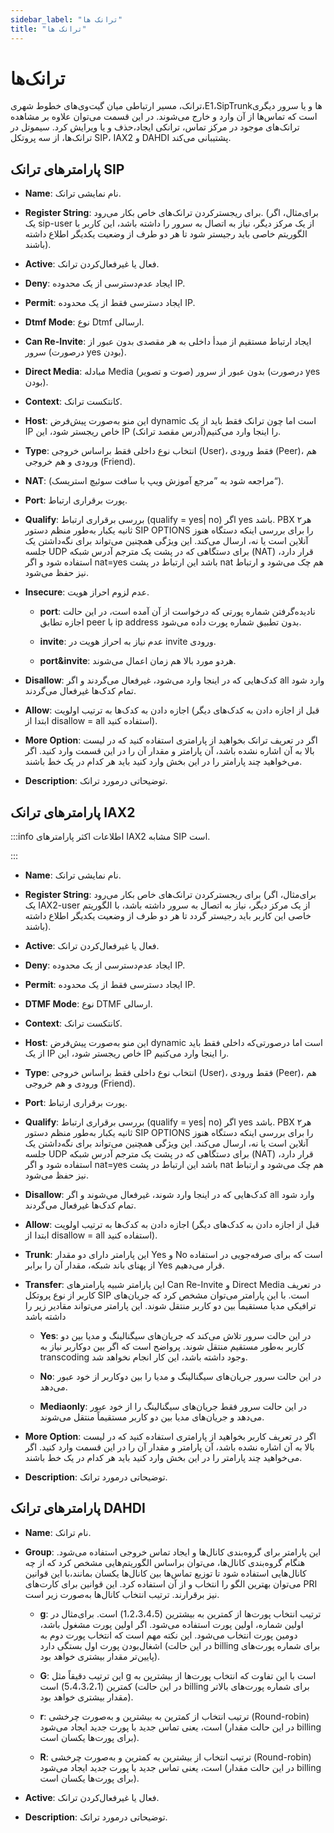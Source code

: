 ```yaml
---
sidebar_label: "ترانک ها"
title: "ترانک ها"
---
```


# ترانک‌ها

ترانک، مسیر ارتباطی میان گیت‌وی‌‌های خطوط شهری،E1،SipTrunk‌‌ها و یا سرور دیگری است که تماس‌ها از آن وارد و خارج می‌‌شوند. در این قسمت می‌‌توان علاوه بر مشاهده ترانک‌‌های موجود در مرکز تماس، ترانکی ایجاد،حذف و یا ویرایش کرد. سیموتل در ترانک‌ها، از سه پروتکل SIP، IAX2 و DAHDI پشتیبانی می‌کند.

## پارامترهای ترانک SIP

- **Name**: نام نمایشی ترانک.

- **Register String**: برای ریجسترکردن ترانک‌‌های خاص بکار می‌رود. (برای‌‌مثال، اگر یک sip-user از یک مرکز دیگر، نیاز به اتصال به سرور را داشته باشد، این کاربر با الگوریتم خاصی باید رجیستر شود تا هر دو طرف از وضعیت یکدیگر اطلاع داشته باشند).

- **Active**: فعال یا غیرفعال‌‌کردن ترانک.

- **Deny**: ایجاد عدم‌دسترسی از یک محدوده IP.

- **Permit**: ایجاد دسترسی فقط از یک محدوده IP.

- **Dtmf Mode**: نوع Dtmf ارسالی.

- **Can Re-Invite**: ایجاد ارتباط مستقیم از مبدأ داخلی به هر مقصدی بدون عبور از سرور (درصورت yes بودن).

- **Direct Media**: مبادله Media (صوت و تصویر) بدون عبور از سرور (درصورت yes بودن).

- **Context**: کانتکست ترانک.

- **Host**: این منو به‌‌صورت پیش‌‌فرض dynamic است اما چون ترانک فقط باید از یک IP خاص ریجستر شود، این IP را اینجا وارد می‌‌کنیم(آدرس مقصد ترانک).

- **Type**: انتخاب نوع داخلی فقط براساس خروجی (User)، فقط ورودی (Peer)، هم ورودی و هم خروجی (Friend).

- **NAT**: (مراجعه شود به ”مرجع آموزش ویپ با سافت سوئیچ استریسک“).

- **Port**: پورت برقراری ارتباط.

- **Qualify**: بررسی برقراری ارتباط (qualify = yes| no) اگر yes باشد. PBX هر۲ ثانیه یکبار به‌‌طور منظم دستور SIP OPTIONS را برای بررسی اینکه دستگاه هنوز آنلاین است یا نه، ارسال می‌‌کند. این ویژگی همچنین می‌‌تواند برای نگه‌‌داشتن یک جلسه UDP برای دستگاهی که در پشت یک مترجم آدرس شبکه (NAT) قرار دارد، استفاده شود و اگر nat=yes باشد این ارتباط در پشت nat هم چک می‌‌شود و ارتباط نیز حفظ می‌‌شود.

- **Insecure**: عدم لزوم احراز هویت.

	- **port**: نادیده‌گرفتن شماره پورتی که درخواست از آن آمده است، در این حالت اجازه تطابق peer با ip address بدون تطبیق شماره پورت داده می‌‌شود.

	- **invite**: عدم نیاز به احراز هویت در invite ورودی.

	- **port&invite**: هردو مورد بالا هم زمان اعمال می‌‌شوند.


- **Disallow**: کدک‌‌هایی که در اینجا وارد می‌‌شود، غیرفعال می‌گردند و اگر all وارد شود تمام کدک‌‌ها غیرفعال می‌‌گردند.

- **Allow**: اجازه دادن به کدک‌‌ها به ترتیب اولویت (قبل از اجازه دادن به کدک‌‌های دیگر ابتدا از disallow = all استفاده کنید).

- **More Option**: اگر در تعریف ترانک بخواهید از پارامتری استفاده کنید که در لیست بالا به آن اشاره نشده باشد، آن پارامتر و مقدار آن را در این قسمت وارد کنید. اگر می‌خواهید چند پارامتر را در این بخش وارد کنید باید هر کدام در یک خط باشند.

- **Description**: توضیحاتی درمورد ترانک.

## پارامترهای ترانک IAX2

:::info اطلاعات
اکثر پارامترهای IAX2 مشابه SIP است.

:::

- **Name**: نام نمایشی ترانک.

- **Register String**: برای ریجسترکردن ترانک‌‌های خاص بکار می‌رود (برای‌مثال، اگر یک IAX2-user از یک مرکز دیگر، نیاز به اتصال به سرور داشته باشد، با الگوریتم خاصی این کاربر باید رجیستر گردد تا هر دو طرف از وضعیت یکدیگر اطلاع داشته باشند).

- **Active**: فعال یا غیرفعال‌‌کردن ترانک.

- **Deny**: ایجاد عدم‌دسترسی از یک محدوده IP.

- **Permit**: ایجاد دسترسی فقط از یک محدوده IP.

- **DTMF Mode**: نوع DTMF ارسالی.

- **Context**: کانتکست ترانک.

- **Host**: این منو به‌‌صورت پیش‌‌فرض dynamic است اما درصورتی‌‌که داخلی فقط باید از یک IP خاص ریجستر شود، این IP را اینجا وارد می‌‌کنیم.

- **Type**: انتخاب نوع داخلی فقط براساس خروجی (User)، فقط ورودی (Peer)، هم ورودی و هم خروجی (Friend).

- **Port**: پورت برقراری ارتباط.

- **Qualify**: بررسی برقراری ارتباط (qualify = yes| no) اگر yes باشد. PBX هر۲ ثانیه یکبار به‌‌طور منظم دستور SIP OPTIONS را برای بررسی اینکه دستگاه هنوز آنلاین است یا نه، ارسال می‌‌کند. این ویژگی همچنین می‌‌تواند برای نگه‌‌داشتن یک جلسه UDP برای دستگاهی که در پشت یک مترجم آدرس شبکه (NAT) قرار دارد، استفاده شود و اگر nat=yes باشد این ارتباط در پشت nat هم چک می‌‌شود و ارتباط نیز حفظ می‌‌شود.

- **Disallow**: کدک‌‌هایی که در اینجا وارد شوند، غیرفعال می‌‌شوند و اگر all وارد شود تمام کدک‌‌ها غیرفعال می‌‌گردند.

- **Allow**: اجازه دادن به کدک‌‌ها به ترتیب اولویت (قبل از اجازه دادن به کدک‌‌های دیگر ابتدا از disallow = all استفاده کنید).

- **Trunk**: این پارامتر دارای دو مقدار Yes و No است که برای صرفه‌‌جویی در استفاده از پهنای باند شبکه، مقدار آن را برابر Yes قرار می‌‌دهیم.

- **Transfer**: این پارامتر شبیه پارامترهای Can Re-Invite و Direct Media در تعریف کاربر از نوع پروتکل SIP است. با این پارامتر می‌‌توان مشخص کرد که جریان‌‌های ترافیکی مدیا مستقیماً بین دو کاربر منتقل شوند. این پارامتر می‌‌تواند مقادیر زیر را داشته باشد

	- **Yes**: در این حالت سرور تلاش می‌‌کند که جریان‌‌های سیگنالینگ و مدیا بین دو کاربر به‌طور مستقیم منتقل شوند. پرواضح است که اگر بین دوکاربر نیاز به transcoding وجود داشته باشد، این کار انجام نخواهد شد.

	- **No**: در این حالت سرور جریان‌‌های سیگنالینگ و مدیا را بین دوکاربر از خود عبور می‌‌دهد.

	- **Mediaonly**: در این حالت سرور فقط جریان‌‌های سیگنالینگ را از خود عبور می‌‌دهد و جریان‌‌های مدیا بین دو کاربر مستقیماً منتقل می‌‌شوند.

- **More Option**: اگر در تعریف کاربر بخواهید از پارامتری استفاده کنید که در لیست بالا به آن اشاره نشده باشد، آن پارامتر و مقدار آن را در این قسمت وارد کنید. اگر می‌خواهید چند پارامتر را در این بخش وارد کنید باید هر کدام در یک خط باشند.

- **Description**: توضیحاتی درمورد ترانک.

## پارامترهای ترانک DAHDI

- **Name**: نام ترانک.

- **Group**: این پارامتر برای گروه‌‌بندی کانال‌‌ها و ایجاد تماس خروجی استفاده می‌‌شود. هنگام گروه‌‌بندی کانال‌‌ها، می‌‌توان براساس الگوریتم‌‌هایی مشخص کرد که از چه کانال‌‌هایی استفاده شود تا توزیع تماس‌‌ها بین کانال‌‌ها یکسان بمانند،با این قوانین می‌‌توان بهترین الگو را انتخاب و از آن استفاده کرد. این قوانین برای کارت‌‌های PRI نیز برقرارند. ترتیب انتخاب کانال‌‌ها به‌‌صورت زیر است.

	- **g**: ترتیب انتخاب پورت‌‌ها از کمترین به بیشترین (1،2،3،4،5) است. برای‌‌مثال در اولین شماره، اولین پورت استفاده می‌‌شود. اگر اولین پورت مشغول باشد، دومین پورت انتخاب می‌‌شود. این نکته مهم است که انتخاب پورت دوم به اشغال‌‌بودن پورت اول بستگی دارد (در این حالت billing برای شماره پورت‌‌های پایین‌تر مقدار بیشتری خواهد بود).

	- **G**: این ترتیب دقیقاً مثل g است با این تفاوت که انتخاب پورت‌‌ها از بیشترین به کمترین (5،4،3،2،1) است (در این حالت billing برای شماره پورت‌‌های بالاتر مقدار بیشتری خواهد بود).

	- **r**: ترتیب انتخاب از کمترین به بیشترین و به‌‌صورت چرخشی (Round-robin) است، یعنی تماس جدید با پورت جدید ایجاد می‌‌شود (در این حالت مقدار billing برای پورت‌‌ها یکسان است).

	- **R**: ترتیب انتخاب از بیشترین به کمترین و به‌‌صورت چرخشی (Round-robin) است، یعنی تماس جدید با پورت جدید ایجاد می‌‌شود (در این حالت مقدار billing برای پورت‌‌ها یکسان است).



- **Active**: فعال یا غیرفعال‌‌کردن ترانک.

- **Description**: توضیحاتی درمورد ترانک.


 